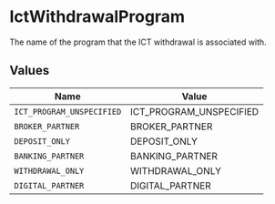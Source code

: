 # IctWithdrawalProgram

The name of the program that the ICT withdrawal is associated with.


## Values

| Name                      | Value                     |
| ------------------------- | ------------------------- |
| `ICT_PROGRAM_UNSPECIFIED` | ICT_PROGRAM_UNSPECIFIED   |
| `BROKER_PARTNER`          | BROKER_PARTNER            |
| `DEPOSIT_ONLY`            | DEPOSIT_ONLY              |
| `BANKING_PARTNER`         | BANKING_PARTNER           |
| `WITHDRAWAL_ONLY`         | WITHDRAWAL_ONLY           |
| `DIGITAL_PARTNER`         | DIGITAL_PARTNER           |